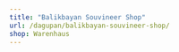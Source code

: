 ```yaml
---
title: "Balikbayan Souvineer Shop"
url: /dagupan/balikbayan-souvineer-shop/
shop: Warenhaus
---
```

